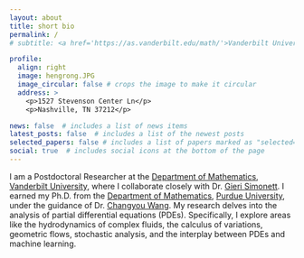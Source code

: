 ```yaml
---
layout: about
title: short bio
permalink: /
# subtitle: <a href='https://as.vanderbilt.edu/math/'>Vanderbilt University</a>. Address. Contacts. Moto. Etc.

profile:
  align: right
  image: hengrong.JPG
  image_circular: false # crops the image to make it circular
  address: >
    <p>1527 Stevenson Center Ln</p>
    <p>Nashville, TN 37212</p>

news: false  # includes a list of news items
latest_posts: false  # includes a list of the newest posts
selected_papers: false # includes a list of papers marked as "selected={true}"
social: true  # includes social icons at the bottom of the page
---
```

I am a Postdoctoral Researcher at the [Department of Mathematics](https://as.vanderbilt.edu/math/), [Vanderbilt University](https://as.vanderbilt.edu/math/), where I collaborate closely with Dr. [Gieri Simonett](https://math.vanderbilt.edu/simoneg/). I earned my Ph.D. from the [Department of Mathematics](https://www.math.purdue.edu/), [Purdue University](https://www.purdue.edu/), under the guidance of Dr. [Changyou Wang](https://www.math.purdue.edu/~wang2482/). My research delves into the analysis of partial differential equations (PDEs). Specifically, I explore areas like the hydrodynamics of complex fluids, the calculus of variations, geometric flows, stochastic analysis, and the interplay between PDEs and machine learning.

